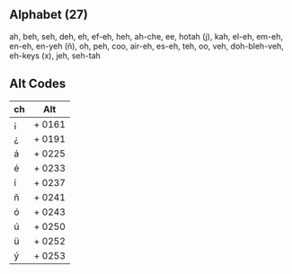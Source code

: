 ## Alphabet (27)

ah, beh, seh, deh, eh, ef-eh, heh, ah-che, ee, hotah (j), kah, el-eh, em-eh, en-eh, en-yeh (ñ), oh, peh, coo, air-eh, es-eh, teh, oo, veh, doh-bleh-veh, eh-keys (x), jeh, seh-tah

## Alt Codes

| ch  | Alt    |
| --- | ------ |
| ¡   | + 0161 |
| ¿   | + 0191 |
| á   | + 0225 |
| é   | + 0233 |
| í   | + 0237 |
| ñ   | + 0241 |
| ó   | + 0243 |
| ú   | + 0250 |
| ü   | + 0252 |
| ý   | + 0253 |

